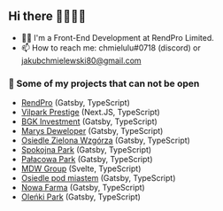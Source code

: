 ## Hi there 👋🤩🙄🎉
- 🧑‍💻 I'm a Front-End Development at RendPro Limited.
- 📫 How to reach me: chmielulu#0718 (discord) or jakubchmielewski80@gmail.com

### 🔐 Some of my projects that can not be open
- [RendPro](https://rend.pro/) (Gatsby, TypeScript)
- [Vilpark Prestige](https://vilparkprestige.com/) (Next.JS, TypeScript)
- [BGK Investment](https://bgkinvestment.pl/) (Gatsby, TypeScript)
- [Marys Deweloper](https://marysdeweloper.pl/) (Gatsby, TypeScript)
- [Osiedle Zielona Wzgórza](https://osiedlemlawa.pl/) (Gatsby, TypeScript)
- [Spokojna Park](https://spokojnapark.pl) (Gatsby, TypeScript)
- [Pałacowa Park](https://palacowapark.pl) (Gatsby, TypeScript)
- [MDW Group](https://mdwgroup.pl) (Svelte, TypeScript)
- [Osiedle pod miastem](https://osiedlepodmiastem.pl/) (Gatsby, TypeScript)
- [Nowa Farma](https://nowa-farma.pl/) (Gatsby, TypeScript)
- [Oleńki Park](https://olenkipark.pl/) (Gatsby, TypeScript)
